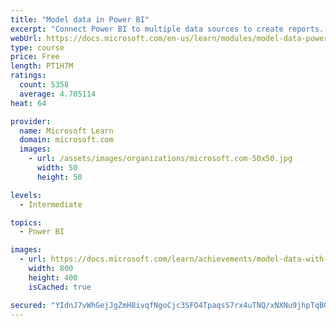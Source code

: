 ```yaml
---
title: "Model data in Power BI"
excerpt: "Connect Power BI to multiple data sources to create reports. Define the relationship between your data sources."
webUrl: https://docs.microsoft.com/en-us/learn/modules/model-data-power-bi/
type: course
price: Free
length: PT1H7M
ratings:
  count: 5358
  average: 4.705114
heat: 64

provider:
  name: Microsoft Learn
  domain: microsoft.com
  images:
    - url: /assets/images/organizations/microsoft.com-50x50.jpg
      width: 50
      height: 50

levels:
  - Intermediate

topics:
  - Power BI

images:
  - url: https://docs.microsoft.com/learn/achievements/model-data-with-power-bi-desktop-social.png
    width: 800
    height: 400
    isCached: true

secured: "YIdnJ7vWhGejJgZmH8ivqfNgoCjc3SFO4TpaqsS7rx4uTNQ/xNXNu9jhpTqBGYKmqz03qbII2HiiqBxPlJo59LHSoA71+Jd9yD8fS+1xTYDQYHYzYBwI890H2VLKEyW39nFqw9sUD85Hz+iyAuvFn/8LIJ8BFzCQx9/dCjb0ry/i+G4TO4UGnd1slMisRh4/xgta49Uvh3mfMQaXwk8r86wJEIMIjfFfAaiGGtaLihQNFPiOq/sfMFTX3VM+XTTQ9jeHKA0xdAKVHcZjdD5i6D5MZjm7AEs9l9saEVZSNp3RajWr04cxF8EV/4GwAh+CHfERbzR6g0R1L0/WoBDnlgCv4JdqJ6bjIerkZYXg35V45NR9x3YREAuF5eWmtG8A0MfCKKMC28v4WAM8XxiQYXb6p9imrGj3Af2emiTX1OY=;AbcMWeUk0y9yIJLKzjJ7Ug=="
---
```


